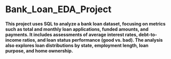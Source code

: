 # Bank_Loan_EDA_Project

####  This project uses SQL to analyze a bank loan dataset, focusing on metrics such as total and monthly loan applications, funded amounts, and payments. It includes assessments of average interest rates, debt-to-income ratios, and loan status performance (good vs. bad). The analysis also explores loan distributions by state, employment length, loan purpose, and home ownership.
